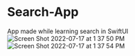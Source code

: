 # Search-App
App made while learning search in SwiftUI
![Screen Shot 2022-07-17 at 1 37 50 PM](https://user-images.githubusercontent.com/77747704/179417901-2167a81c-e7c1-4715-b718-8109d970e9f0.jpg)
![Screen Shot 2022-07-17 at 1 37 54 PM](https://user-images.githubusercontent.com/77747704/179417902-8390bd3e-d230-4cb7-a1ba-f4d281d9f37e.jpg)
